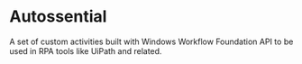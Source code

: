 # Autossential

A set of custom activities built with Windows Workflow Foundation API to be used in RPA tools like UiPath and related.
